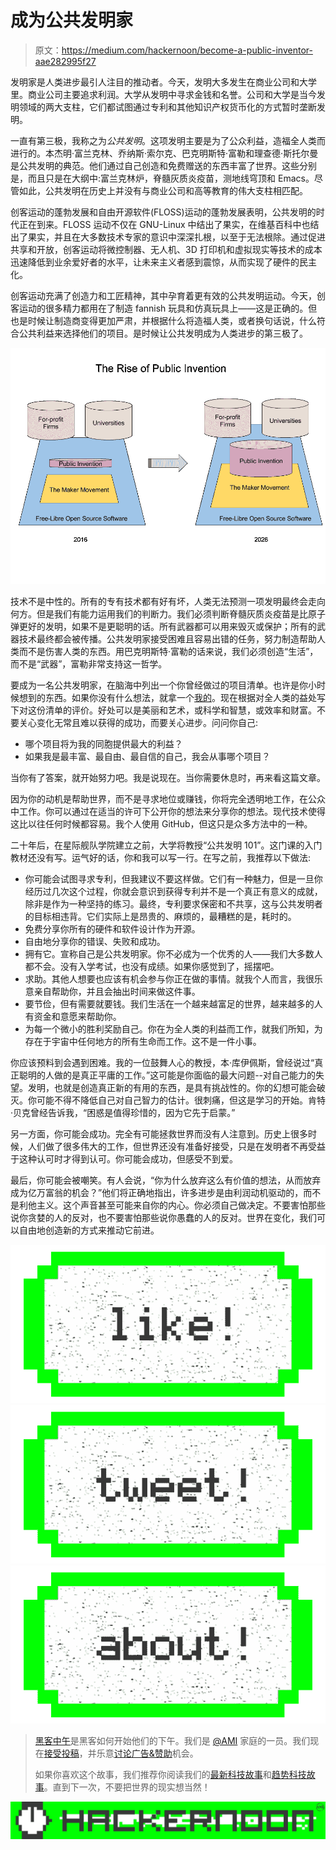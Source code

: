 # 成为公共发明家

> 原文：<https://medium.com/hackernoon/become-a-public-inventor-aae282995f27>

发明家是人类进步最引人注目的推动者。今天，发明大多发生在商业公司和大学里。商业公司主要追求利润。大学从发明中寻求金钱和名誉。公司和大学是当今发明领域的两大支柱，它们都试图通过专利和其他知识产权货币化的方式暂时垄断发明。

一直有第三极，我称之为*公共发明*。这项发明主要是为了公众利益，造福全人类而进行的。本杰明·富兰克林、乔纳斯·索尔克、巴克明斯特·富勒和理查德·斯托尔曼是公共发明的典范。他们通过自己创造和免费赠送的东西丰富了世界。这些分别是，而且只是在大纲中:富兰克林炉，脊髓灰质炎疫苗，测地线穹顶和 Emacs。尽管如此，公共发明在历史上并没有与商业公司和高等教育的伟大支柱相匹配。

创客运动的蓬勃发展和自由开源软件(FLOSS)运动的蓬勃发展表明，公共发明的时代正在到来。FLOSS 运动不仅在 GNU-Linux 中结出了果实，在维基百科中也结出了果实，并且在大多数技术专家的意识中深深扎根，以至于无法根除。通过促进共享和开放，创客运动将微控制器、无人机、3D 打印机和虚拟现实等技术的成本迅速降低到业余爱好者的水平，让未来主义者感到震惊，从而实现了硬件的民主化。

创客运动充满了创造力和工匠精神，其中孕育着更有效的公共发明运动。今天，创客运动的很多精力都用在了制造 fannish 玩具和仿真玩具上——这是正确的。但也是时候让制造商变得更加严肃，并根据什么将造福人类，或者换句话说，什么符合公共利益来选择他们的项目。是时候让公共发明成为人类进步的第三极了。

![](img/ba5495d9f5720de648c98bd6e57f66d0.png)

技术不是中性的。所有的专有技术都有好有坏，人类无法预测一项发明最终会走向何方。但是我们有能力运用我们的判断力。我们必须判断脊髓灰质炎疫苗是比原子弹更好的发明，如果不是更聪明的话。所有武器都可以用来毁灭或保护；所有的武器技术最终都会被传播。公共发明家接受困难且容易出错的任务，努力制造帮助人类而不是伤害人类的东西。用巴克明斯特·富勒的话来说，我们必须创造“生活”，而不是“武器”，富勒非常支持这一哲学。

要成为一名公共发明家，在脑海中列出一个你曾经做过的项目清单。也许是你小时候想到的东西。如果你没有什么想法，就拿一个[我的](https://github.com/PubInv/PubInv/tree/master/ideas)。现在根据对全人类的益处写下对这份清单的评价。好处可以是美丽和艺术，或科学和智慧，或效率和财富。不要关心变化无常且难以获得的成功，而要关心进步。问问你自己:

*   哪个项目将为我的同胞提供最大的利益？
*   如果我是最丰富、最自由、最自信的自己，我会从事哪个项目？

当你有了答案，就开始努力吧。我是说现在。当你需要休息时，再来看这篇文章。

因为你的动机是帮助世界，而不是寻求地位或赚钱，你将完全透明地工作，在公众中工作。你可以通过在适当的许可下公开你的想法来分享你的想法。现代技术使得这比以往任何时候都容易。我个人使用 GitHub，但这只是众多方法中的一种。

二十年后，在星际舰队学院建立之前，大学将教授“公共发明 101”。这门课的入门教材还没有写。运气好的话，你和我可以写一行。在写之前，我推荐以下做法:

*   你可能会试图寻求专利，但我建议不要这样做。它们有一种魅力，但是一旦你经历过几次这个过程，你就会意识到获得专利并不是一个真正有意义的成就，除非是作为一种坚持的练习。最终，专利要求保密和不共享，这与公共发明者的目标相违背。它们实际上是昂贵的、麻烦的，最糟糕的是，耗时的。
*   免费分享你所有的硬件和软件设计作为开源。
*   自由地分享你的错误、失败和成功。
*   拥有它。宣称自己是公共发明家。你不必成为一个优秀的人——我们大多数人都不会。没有入学考试，也没有成绩。如果你感觉到了，摇摆吧。
*   求助。其他人想要也应该有机会参与你正在做的事情。就我个人而言，我很乐意亲自帮助你，并且会抽出时间来做这件事。
*   要节俭，但有需要就要钱。我们生活在一个越来越富足的世界，越来越多的人有资金和意愿来帮助你。
*   为每一个微小的胜利奖励自己。你在为全人类的利益而工作，就我们所知，为存在于宇宙中任何地方的所有生命而工作。这不是一件小事。

你应该预料到会遇到困难。我的一位鼓舞人心的教授，本·库伊佩斯，曾经说过“真正聪明的人做的是真正平庸的工作。”这可能是你面临的最大问题--对自己能力的失望。发明，也就是创造真正新的有用的东西，是具有挑战性的。你的幻想可能会破灭。你可能不得不降低自己对自己智力的估计。很刺痛，但这是学习的开始。肯特·贝克曾经告诉我，“困惑是值得珍惜的，因为它先于启蒙。”

另一方面，你可能会成功。完全有可能拯救世界而没有人注意到。历史上很多时候，人们做了很多伟大的工作，但世界还没有准备好接受，只是在发明者不再受益于这种认可时才得到认可。你可能会成功，但感受不到爱。

最后，你可能会被嘲笑。有人会说，“你为什么放弃这么有价值的想法，从而放弃成为亿万富翁的机会？”他们将正确地指出，许多进步是由利润动机驱动的，而不是利他主义。这个声音甚至可能来自你的内心。你必须自己做决定。不要害怕那些说你贪婪的人的反对，也不要害怕那些说你愚蠢的人的反对。世界在变化，我们可以自由地创造新的方式来推动它前进。

[![](img/50ef4044ecd4e250b5d50f368b775d38.png)](http://bit.ly/HackernoonFB)[![](img/979d9a46439d5aebbdcdca574e21dc81.png)](https://goo.gl/k7XYbx)[![](img/2930ba6bd2c12218fdbbf7e02c8746ff.png)](https://goo.gl/4ofytp)

> [黑客中午](http://bit.ly/Hackernoon)是黑客如何开始他们的下午。我们是 [@AMI](http://bit.ly/atAMIatAMI) 家庭的一员。我们现在[接受投稿](http://bit.ly/hackernoonsubmission)，并乐意[讨论广告&赞助](mailto:partners@amipublications.com)机会。
> 
> 如果你喜欢这个故事，我们推荐你阅读我们的[最新科技故事](http://bit.ly/hackernoonlatestt)和[趋势科技故事](https://hackernoon.com/trending)。直到下一次，不要把世界的现实想当然！

[![](img/be0ca55ba73a573dce11effb2ee80d56.png)](https://goo.gl/Ahtev1)